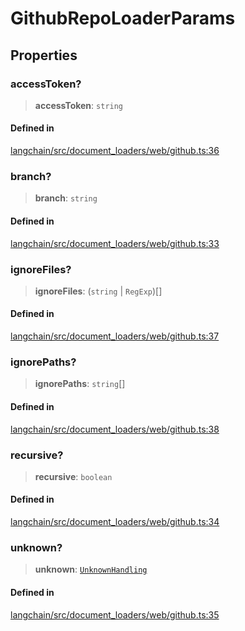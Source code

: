 GithubRepoLoaderParams
======================

Properties[​](#properties "Direct link to Properties")
------------------------------------------------------

### accessToken?[​](#accesstoken "Direct link to accessToken?")

> **accessToken**: `string`

#### Defined in[​](#defined-in "Direct link to Defined in")

[langchain/src/document\_loaders/web/github.ts:36](https://github.com/hwchase17/langchainjs/blob/46e1734/langchain/src/document_loaders/web/github.ts#L36)

### branch?[​](#branch "Direct link to branch?")

> **branch**: `string`

#### Defined in[​](#defined-in-1 "Direct link to Defined in")

[langchain/src/document\_loaders/web/github.ts:33](https://github.com/hwchase17/langchainjs/blob/46e1734/langchain/src/document_loaders/web/github.ts#L33)

### ignoreFiles?[​](#ignorefiles "Direct link to ignoreFiles?")

> **ignoreFiles**: (`string` | `RegExp`)\[\]

#### Defined in[​](#defined-in-2 "Direct link to Defined in")

[langchain/src/document\_loaders/web/github.ts:37](https://github.com/hwchase17/langchainjs/blob/46e1734/langchain/src/document_loaders/web/github.ts#L37)

### ignorePaths?[​](#ignorepaths "Direct link to ignorePaths?")

> **ignorePaths**: `string`\[\]

#### Defined in[​](#defined-in-3 "Direct link to Defined in")

[langchain/src/document\_loaders/web/github.ts:38](https://github.com/hwchase17/langchainjs/blob/46e1734/langchain/src/document_loaders/web/github.ts#L38)

### recursive?[​](#recursive "Direct link to recursive?")

> **recursive**: `boolean`

#### Defined in[​](#defined-in-4 "Direct link to Defined in")

[langchain/src/document\_loaders/web/github.ts:34](https://github.com/hwchase17/langchainjs/blob/46e1734/langchain/src/document_loaders/web/github.ts#L34)

### unknown?[​](#unknown "Direct link to unknown?")

> **unknown**: [`UnknownHandling`](/docs/api/document_loaders_fs_directory/variables/UnknownHandling)

#### Defined in[​](#defined-in-5 "Direct link to Defined in")

[langchain/src/document\_loaders/web/github.ts:35](https://github.com/hwchase17/langchainjs/blob/46e1734/langchain/src/document_loaders/web/github.ts#L35)